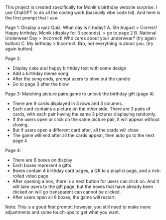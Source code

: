 This project is created specifically for Monik's birthday website surprise. I use ChatGPT to do all the coding work (basically vibe code lol). And here is the first prompt that I use:

Page 1:
Display a quiz
Quiz: What day is it today?
A.	5th August > Correct! Happy birthday, Monik (display for 3 seconds). > go to page 2
B.	National Underwear Day > Incorrect! Who cares about your underwear? (try again button)
C.	My birthday > Incorrect. Bro, not everything is about you. (try again button)

Page 2: 
-	Display cake and happy birthday text with some design
-	Add a birthday meme song
- After the song ends, prompt users to blow out the candle
- Go to page 3 after the blow
  
Page 3: Matching picture pairs game to unlock the birthday gift (page 4)
-	There are 9 cards displayed in 3 rows and 3 columns. 
-	Each card contains a picture on the other side. There are 3 pairs of cards, with each pair having the same 3 pictures displaying randomly.
-	If the users open or click on the same picture pair, it will appear without closing. 
-	But if users open a different card after, all the cards will close
-	The game will end after all the cards appear, then auto go to the next page 4
  
Page 4:
-	There are 6 boxes on display
-	Each boxes represent a gifts
-	Boxes contain 4 birthday card pages, a QR to a playlist page, and a rick-rolled video page
-	After opening a box, there is a next button for users can click on. And it will take users to the gift page, but the boxes that have  already been clicked on will go transparent can cannot be clicked.
-	After users open all 6 boxes, the game will restart.

Note: This is a good first prompt; however, you still need to make more adjustments and some touch-ups to get what you want.
